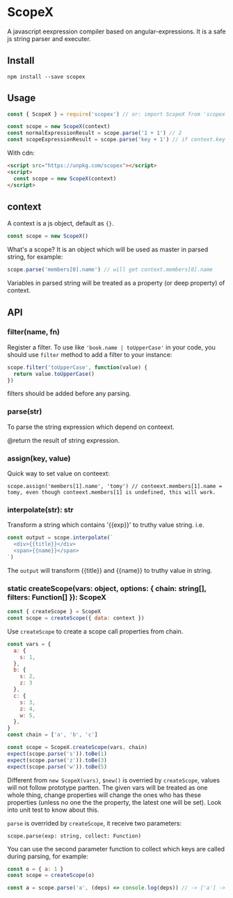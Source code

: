 # ScopeX

A javascript eexpression compiler based on angular-expressions. It is a safe js string parser and executer.

## Install

```
npm install --save scopex
```

## Usage

```js
const { ScopeX } = require('scopex') // or: import ScopeX from 'scopex'

const scope = new ScopeX(context)
const normalExpressionResult = scope.parse('1 + 1') // 2
const scopeExpressionResult = scope.parse('key + 1') // if context.key = 1, result is 2, here key stands for context.key
```

With cdn:

```html
<script src="https://unpkg.com/scopex"></script>
<script>
  const scope = new ScopeX(context)
</script>
```

## context

A context is a js object, default as `{}`.

```js
const scope = new ScopeX()
```

What's a scope? It is an object which will be used as master in parsed string, for example:

```js
scope.parse('members[0].name') // will get context.members[0].name
```

Variables in parsed string will be treated as a property (or deep property) of context.

## API

### filter(name, fn)

Register a filter.
To use like `'book.name | toUpperCase'` in your code, you should use `filter` method to add a filter to your instance:

```js
scope.filter('toUpperCase', function(value) {
  return value.toUpperCase()
})
```

filters should be added before any parsing.

### parse(str)

To parse the string expression which depend on conteext.

@return the result of string expression.

### assign(key, value)

Quick way to set value on conteext:

```
scope.assign('members[1].name', 'tomy') // conteext.members[1].name = tomy, even though conteext.members[1] is undefined, this will work.
```

### interpolate(str): str

Transform a string which contains '{{exp}}' to truthy value string. i.e.

```js
const output = scope.interpolate(`
  <div>{{title}}</div>
  <span>{{name}}</span>
`)
```

The `output` will transform {{title}} and {{name}} to truthy value in string.

### static createScope(vars: object, options: { chain: string[], filters: Function[] }): ScopeX

```js
const { createScope } = ScopeX
const scope = createScope({ data: context })
```

Use `createScope` to create a scope call properties from chain.

```js
const vars = {
  a: {
    s: 1,
  },
  b: {
    s: 2,
    z: 3
  },
  c: {
    s: 3,
    z: 4,
    w: 5,
  },
}
const chain = ['a', 'b', 'c']

const scope = ScopeX.createScope(vars, chain)
expect(scope.parse('s')).toBe(1)
expect(scope.parse('z')).toBe(3)
expect(scope.parse('w')).toBe(5)
```

Different from `new ScopeX(vars)`, `$new()` is overried by `createScope`, values will not follow prototype partten. The given vars will be treated as one whole thing, change properties will change the ones who has these properties (unless no one the the property, the latest one will be set). Look into unit test to know about this.

`parse` is overrided by `createScope`, it receive two parameters:

```
scope.parse(exp: string, collect: Function)
```

You can use the second parameter function to collect which keys are called during parsing, for example:

```js
const o = { a: 1 }
const scope = createScope(o)

const a = scope.parse('a', (deps) => console.log(deps)) // -> ['a'] -> 'a' property is called during parsing
```